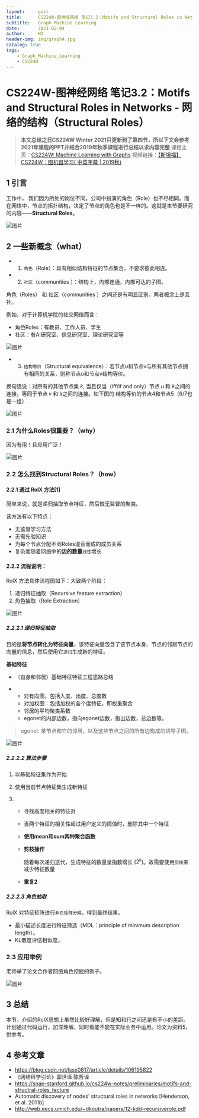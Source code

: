 ```yaml
---
layout:     post
title:      CS224W-图神经网络 笔记3.2：Motifs and Structural Roles in Networks - 网络的结构（Structural Roles）
subtitle:   Graph Machine Learning 
date:       2021-02-04
author:     HD
header-img: img/graph4.jpg
catalog: true
tags:
    - Graph_Machine_Learning
    - CS224W
---
```


# CS224W-图神经网络 笔记3.2：Motifs and Structural Roles in Networks - 网络的结构（Structural Roles）

> **本文总结之日CS224W Winter 2021只更新到了第四节，所以下文会参考2021年课程的PPT并结合2019年秋季课程进行总结以求内容完整**
> 课程主页：[CS224W: Machine Learning with Graphs](http://web.stanford.edu/class/cs224w/)
> 视频链接：[【斯坦福】CS224W：图机器学习( 中英字幕 | 2019秋)](https://www.bilibili.com/video/BV1Vg4y1z7Nf?p=4)

## 1 引言

工作中， 我们因为所处的岗位不同，公司中扮演的角色（Role）也不尽相同。而在网络中，节点的拓扑结构，决定了节点的角色也是不一样的。这就是本节要研究的内容——**Structural Roles**。

![图片](https://tva1.sinaimg.cn/large/008eGmZEly1gn7xnl4wqkj30o20dpjxm.jpg)

## 2 一些新概念（what）

- 1. `角色`（Role）：具有相似结构特征的节点集合，不要求彼此相连。

- 2. `社区`（communities ）：结构上，内部连通，内部可达的子图。

角色（Roles） 和 社区（communities ）之间还是有明显区别。两者概念上是互补。

例如，对于计算机学院的社交网络而言：

- 角色Roles：有教员、工作人员、学生
 - 社区：有AI研究室、信息研究室、理论研究室等

![图片](https://tva1.sinaimg.cn/large/008eGmZEly1gn7xpu4m2qj30nx0dedle.jpg)

- 3. `结构等价`（Structural equivalence）：若节点u和节点v与所有其他节点拥有相同的关系，则称节点u和节点v结构等价。

换句话说：对所有的其他节点集 𝑘, 当且仅当（iff/if and only）节点 𝑢 和 𝑘之间的连接，等同于节点 𝑣 和 𝑘之间的连接。如下图的 结构等价的节点4和节点5（6/7也是一组）：

![图片](https://tva1.sinaimg.cn/large/008eGmZEly1gn7xrtu2boj30il0810t3.jpg)

### 2.1 为什么Roles很重要？（why）

因为有用！且应用广泛！

![图片](https://tva1.sinaimg.cn/large/008eGmZEly1gn7xsbr2ukj30eo06ydgo.jpg)

### 2.2 怎么找到Structural Roles？（how）

#### 2.2.1 通过 RolX 方法[1]

简单来说，就是递归抽取节点特征，然后做无监督的聚类。

该方法有以下特点：

- 无监督学习方法
- 无需先验知识
- 为每个节点分配不同Roles混合而成的成员关系
- 复杂度随着网络中的**边的数量**`线性`增长

#### 2.2.2 流程说明：

RolX 方法具体流程图如下：大致两个阶段：

1. 递归特征抽取（Recursive feature extraction）
2. 角色抽取（Role Extraction）

![图片](https://tva1.sinaimg.cn/large/008eGmZEly1gn7xv1gnwoj30u00fjdkg.jpg)

##### 2.2.2.1 递归特征抽取

目的是**将节点转化为特征向量**，该特征向量包含了该节点本身、节点的邻居节点的向量的信息，然后使用它`递归`生成新的特征。

**基础特征**

- （自身和邻居）基础特征特征工程思路总结

- - 对有向图，包括入度、出度、总度数
  - 对加权图：包括加权的各个度特征，即权重聚合
  - 邻居的平均聚类系数
  - egonet的内部边数，指向egonet边数，指出边数，总边数等。

> egonet: 某节点和它的邻居，以及这些节点之间的所有边构成的诱导子图。

![图片](https://tva1.sinaimg.cn/large/008eGmZEly1gn7xybwbr6j30bv0603yo.jpg)

##### 2.2.2.2 算法步骤

1. 以基础特征集作为开始

2. 使用当前节点特征集生成新特征

3. - 寻找高度相关的特征对

   - 当两个特征的相关性超过用户定义的阈值时，删除其中一个特征

   - **使用mean和sum两种聚合函数**

   - **剪枝操作**

     随着每次递归迭代，生成特征的数量呈指数增长 ($2^k$)。故需要使用`剪枝`来减少特征数量

   - **重复2**

##### 2.2.2.3 角色抽取

RolX 对特征矩阵进行`非负矩阵分解`，得到最终结果。

- 最小描述长度进行特征筛选（MDL：principle of minimum description length）。
- KL散度评估相似度。

### 2.3 应用举例

老师举了论文合作者网络角色挖掘的例子。

![图片](https://tva1.sinaimg.cn/large/008eGmZEly1gn7y0utwddj30om0awwiy.jpg)

## 3 总结

本节，介绍的RolX思想上虽然比较好理解，但是知和行之间还是有不小的差距。计划通过代码运行，加深理解，同时看能不能在实际业务中运用。论文为资料5，供参考。

## 4 参考文章

- https://blog.csdn.net/lssx0817/article/details/106195822
- 《网络科学引论》郭世泽 陈哲译
- https://snap-stanford.github.io/cs224w-notes/preliminaries/motifs-and-structral-roles_lecture
- Automatic discovery of nodes’ structural roles in networks [Henderson, et al. 2011b]
- http://web.eecs.umich.edu/~dkoutra/papers/12-kdd-recursiverole.pdf

